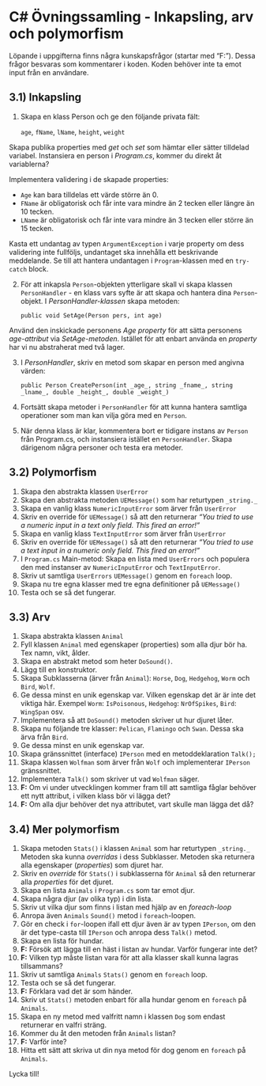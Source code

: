 # C# Övningssamling - Inkapsling, arv och polymorfism

Löpande i uppgifterna finns några kunskapsfrågor (startar med “F:”). Dessa frågor besvaras som kommentarer i koden. Koden behöver inte ta emot input från en användare.

## 3.1) Inkapsling

1. Skapa en klass Person och ge den följande privata fält:
   
    `age`, `fName`, `lName`, `height`, `weight`
   
Skapa publika properties med _get_ och _set_ som hämtar eller sätter tilldelad variabel. Instansiera en person i _Program.cs_, kommer du direkt åt variablerna? 

Implementera validering i de skapade properties:
* `Age` kan bara tilldelas ett värde större än 0.
* `FName` är obligatorisk och får inte vara mindre än 2 tecken eller längre än 10 tecken.
* `LName` är obligatorisk och får inte vara mindre än 3 tecken eller större än 15 tecken.
  
Kasta ett undantag av typen `ArgumentException` i varje property om dess validering inte fullföljs, undantaget ska innehålla ett beskrivande meddelande. Se till att hantera undantagen i `Program`-klassen med en `try-catch` block.

2. För att inkapsla `Person`-objekten ytterligare skall vi skapa klassen `PersonHandler` - en klass vars syfte är att skapa och hantera dina `Person`-objekt. I _PersonHandler-klassen_ skapa metoden:
   
   ```public void SetAge(Person pers, int age)```
   
Använd den inskickade personens _Age property_ för att sätta personens _age-attribut_ via _SetAge-metoden_. Istället för att enbart använda en _property_ har vi nu abstraherat med två lager.

3. I _PersonHandler_, skriv en metod som skapar en person med angivna värden:

   ```public Person CreatePerson(int _age_, string _fname_, string _lname_, double _height_, double _weight_)```
4. Fortsätt skapa metoder i `PersonHandler` för att kunna hantera samtliga operationer som man kan vilja göra med en `Person`.
5. När denna klass är klar, kommentera bort er tidigare instans av `Person` från Program.cs, och instansiera istället en `PersonHandler`. Skapa därigenom några personer och testa era metoder.

## 3.2) Polymorfism

1. Skapa den abstrakta klassen `UserError`
2. Skapa den abstrakta metoden `UEMessage()` som har returtypen `_string._`
3. Skapa en vanlig klass `NumericInputError` som ärver från `UserError`
4. Skriv en override för `UEMessage()` så att den returnerar _“You tried to use a numeric input in a text only field. This fired an error!”_
5. Skapa en vanlig klass `TextInputError` som ärver från `UserError`
6. Skriv en override för `UEMessage()` så att den returnerar _“You tried to use a text input in a numeric only field. This fired an error!”_
7. I `Program.cs` Main-metod: Skapa en lista med `UserErrors` och populera den med instanser av `NumericInputError` och `TextInputError`.
8. Skriv ut samtliga `UserErrors` `UEMessage()` genom en `foreach` loop.
9. Skapa nu tre egna klasser med tre egna definitioner på `UEMessage()`
10. Testa och se så det fungerar.

## 3.3) Arv

1. Skapa abstrakta klassen `Animal`
2. Fyll klassen `Animal` med egenskaper (properties) som alla djur bör ha. Tex namn, vikt, ålder.
3. Skapa en abstrakt metod som heter `DoSound()`.
4. Lägg till en konstruktor.
5. Skapa Subklasserna (ärver från `Animal`): `Horse`, `Dog`, `Hedgehog`, `Worm` och `Bird`, `Wolf`.
6. Ge dessa minst en unik egenskap var. Vilken egenskap det är är inte det viktiga här. Exempel `Worm`: `IsPoisonous`, `Hedgehog`: `NrOfSpikes`, `Bird`: `WingSpan` osv.
7. Implementera så att `DoSound()` metoden skriver ut hur djuret låter.
8. Skapa nu följande tre klasser: `Pelican`, `Flamingo` och `Swan`. Dessa ska ärva från `Bird`.
9. Ge dessa minst en unik egenskap var.
10. Skapa gränssnittet (interface) `IPerson` med en metoddeklaration `Talk();`
11. Skapa klassen `Wolfman` som ärver från `Wolf` och implementerar `IPerson` gränssnittet.
12. Implementera `Talk()` som skriver ut vad `Wolfman` säger.
13. **F:** Om vi under utvecklingen kommer fram till att samtliga fåglar behöver ett nytt attribut, i vilken klass bör vi lägga det?
14. **F:** Om alla djur behöver det nya attributet, vart skulle man lägga det då?

## 3.4) Mer polymorfism

1. Skapa metoden `Stats()` i klassen `Animal` som har returtypen `_string._` Metoden ska kunna _overridas_ i dess Subklasser. Metoden ska returnera alla egenskaper (_properties_) som djuret har.
2. Skriv en _override_ för `Stats()` i subklasserna för `Animal` så den returnerar alla _properties_ för det djuret.
3. Skapa en lista `Animals` i `Program.cs` som tar emot djur.
4. Skapa några djur (av olika typ) i din lista.
5. Skriv ut vilka djur som finns i listan med hjälp av en _foreach-loop_
6. Anropa även `Animals` `Sound()` metod i `foreach`-loopen.
7. Gör en check i `for`-loopen ifall ett djur även är av typen `IPerson`, om den är det type-casta till `IPerson` och anropa dess `Talk()` metod.
8. Skapa en lista för hundar.
9. **F:** Försök att lägga till en häst i listan av hundar. Varför fungerar inte det?
10. **F:** Vilken typ måste listan vara för att alla klasser skall kunna lagras tillsammans?
11. Skriv ut samtliga `Animals` `Stats()` genom en `foreach` loop.
12. Testa och se så det fungerar.
13. **F:** Förklara vad det är som händer.
14. Skriv ut `Stats()` metoden enbart för alla hundar genom en `foreach` på `Animals`.
15. Skapa en ny metod med valfritt namn i klassen `Dog` som endast returnerar en valfri sträng.
16. Kommer du åt den metoden från `Animals` listan?
17. **F:** Varför inte?
18. Hitta ett sätt att skriva ut din nya metod för dog genom en `foreach` på `Animals`.

Lycka till!
